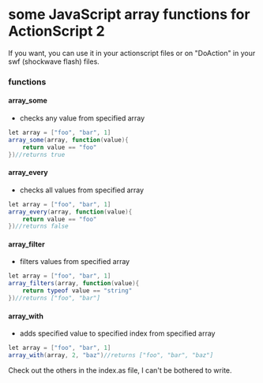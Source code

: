 # some JavaScript array functions for ActionScript 2

If you want, you can use it in your actionscript files or on "DoAction" in your swf (shockwave flash) files.

### functions
#### array_some
- checks any value from specified array
```as
let array = ["foo", "bar", 1]
array_some(array, function(value){
    return value == "foo"
})//returns true
```
#### array_every
- checks all values from specified array
```as
let array = ["foo", "bar", 1]
array_every(array, function(value){
    return value == "foo"
})//returns false
```
#### array_filter
- filters values from specified array
```as
let array = ["foo", "bar", 1]
array_filters(array, function(value){
    return typeof value == "string"
})//returns ["foo", "bar"]
```
#### array_with
- adds specified value to specified index from specified array
```as
let array = ["foo", "bar", 1]
array_with(array, 2, "baz")//returns ["foo", "bar", "baz"]
```
Check out the others in the index.as file, I can't be bothered to write.
